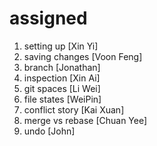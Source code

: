 # assigned

1. setting up [Xin Yi]
2. saving changes [Voon Feng]
3. branch [Jonathan]
4. inspection [Xin Ai]
5. git spaces [Li Wei]
6. file states [WeiPin]
7. conflict story [Kai Xuan]
8. merge vs rebase [Chuan Yee]
9. undo [John]
